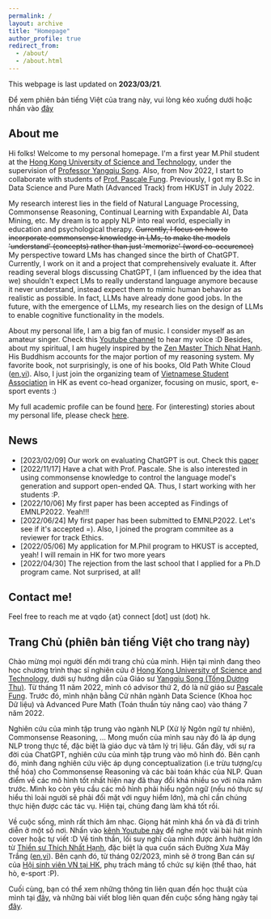 ```yaml
---
permalink: / 
layout: archive
title: "Homepage"
author_profile: true
redirect_from:
  - /about/
  - /about.html
---
```


This webpage is last updated on **2023/03/21**.

Để xem phiên bản tiếng Việt của trang này, vui lòng kéo xuống dưới hoặc nhấn vào [đây](https://dovanquyet.github.io/#trang-chủ-phiên-bản-tiếng-việt-cho-trang-này)


## About me

Hi folks! Welcome to my personal homepage. I'm a first year M.Phil student at the [Hong Kong University of Science and Technology](https://hkust.edu.hk/), under the supervision of [Professor Yangqiu Song](https://www.cse.ust.hk/~yqsong/). Also, from Nov 2022, I start to collaborate with students of [Prof. Pascale Fung](https://pascale.home.ece.ust.hk/). Previously, I got my B.Sc in Data Science and Pure Math (Advanced Track) from HKUST in July 2022.

My research interest lies in the field of Natural Language Processing, Commonsense Reasoning, Continual Learning with Expandable AI, Data Mining, etc. My dream is to apply NLP into real world, especially in education and psychological therapy. ~~Currently, I focus on how to incorporate commonsense knowledge in LMs, to make the models 'understand' (concepts) rather than just 'memorize' (word co-occurence)~~ My perspective toward LMs has changed since the birth of ChatGPT. Currently, I work on it and a project that comprehensively evaluate it. After reading several blogs discussing ChatGPT, I (am influenced by the idea that we) shouldn't expect LMs to really understand language anymore because it never understand, instead expect them to mimic human behavior as realistic as possible. In fact, LLMs have already done good jobs. In the future, with the emergence of LLMs, my research lies on the design of LLMs to enable cognitive functionality in the models.

About my personal life, I am a big fan of music. I consider myself as an amateur singer. Check this [Youtube channel](https://www.youtube.com/channel/UCw0K4xQPwp8wZp6rkWRcTCg) to hear my voice :D Besides, about my spiritual, I am hugely inspired by the [Zen Master Thich Nhat Hanh](https://plumvillage.org/thich-nhat-hanh/). His Buddhism accounts for the major portion of my reasoning system. My favorite book, not surprisingly, is one of his books, Old Path White Cloud ([en](https://terebess.hu/zen/mesterek/Thich%20Nhat%20Hanh%20-%20Old%20Path%20White%20Clouds.pdf),[vi](https://thuvienhoasen.org/images/file/3GfDvp1G0QgQAHtP/duong-xua-may-trang.pdf)). Also, I just join the organizing team of [Vietnamese Student Association](https://www.facebook.com/profile.php?id=100087606602683) in HK as event co-head organizer, focusing on music, sport, e-sport events :)

My full academic profile can be found [here](https://dovanquyet.github.io/academic). For (interesting) stories about my personal life, please check [here](https://dovanquyet.github.io/posts/vi/chuyen-hang-ngay).


## News

- [2023/02/09] Our work on evaluating ChatGPT is out. Check this [paper](https://arxiv.org/abs/2302.04023)
- [2022/11/17] Have a chat with Prof. Pascale. She is also interested in using commonsense knowledge to control the language model's generation and support open-ended QA. Thus, I start working with her students :P.
- [2022/10/06] My first paper has been accepted as Findings of EMNLP2022. Yeah!!!
- [2022/06/24] My first paper has been submitted to EMNLP2022. Let's see if it's accepted =). Also, I joined the program commitee as a reviewer for track Ethics.
- [2022/05/06] My application for M.Phil program to HKUST is accepted, yeah! I will remain in HK for two more years
- [2022/04/30] The rejection from the last school that I applied for a Ph.D program came. Not surprised, at all!


## Contact me!

Feel free to reach me at vqdo {at} connect [dot] ust (dot) hk.


## Trang Chủ (phiên bản tiếng Việt cho trang này)

Chào mừng mọi người đến mới trang chủ của mình. Hiện tại mình đang theo học chương trình thạc sĩ nghiên cứu ở [Hong Kong University of Science and Technology](https://hkust.edu.hk/), dưới sự hướng dẫn của Giáo sư [Yangqiu Song (Tống Dương Thu)](https://www.cse.ust.hk/~yqsong/). Từ tháng 11 năm 2022, mình có advisor thứ 2, đó là nữ giáo sư [Pascale Fung](https://pascale.home.ece.ust.hk/). Trước đó, mình nhận bằng Cử nhân ngành Data Science (Khoa học Dữ liệu) và Advanced Pure Math (Toán thuần túy nâng cao) vào tháng 7 năm 2022.

Nghiên cứu của mình tập trung vào ngành NLP (Xử lý Ngôn ngữ tự nhiên), Commonsense Reasoning, ... Mong muốn của mình sau này đó là áp dụng NLP trong thực tế, đặc biệt là giáo dục và tâm lý trị liệu. Gần đây, với sự ra đời của ChatGPT, nghiên cứu của mình tập trung vào mô hình đó. Bên cạnh đó, mình đang nghiên cứu việc áp dụng conceptualization (i.e trừu tượng/cụ thể hóa) cho Commonsense Reasoning và các bài toán khác của NLP. Quan điểm về các mô hình tốt nhất hiện nay đã thay đổi khá nhiều so với nửa năm trước. Mình ko còn yêu cầu các mô hình phải hiểu ngôn ngữ (nếu nó thực sự hiểu thì loài người sẽ phải đối mặt với nguy hiểm lớn), mà chỉ cần chúng thực hiện được các tác vụ. Hiện tại, chúng đang làm khá tốt rồi.

Về cuộc sống, mình rất thích âm nhạc. Giọng hát mình khá ổn và đã đi trình diễn ở một số nơi. Nhấn vào [kênh Youtube này](https://www.youtube.com/channel/UCw0K4xQPwp8wZp6rkWRcTCg) để nghe một vài bài hát mình cover hoặc tự viết :D Về tinh thần, lối suy nghĩ của mình được ảnh hưởng lớn từ [Thiền sư Thích Nhất Hạnh](https://plumvillage.org/thich-nhat-hanh/), đặc biệt là qua cuốn sách Đường Xưa Mây Trắng ([en](https://terebess.hu/zen/mesterek/Thich%20Nhat%20Hanh%20-%20Old%20Path%20White%20Clouds.pdf),[vi](https://thuvienhoasen.org/images/file/3GfDvp1G0QgQAHtP/duong-xua-may-trang.pdf)). Bên cạnh đó, từ tháng 02/2023, mình sẽ ở trong Ban cán sự của [Hội sinh viên VN tại HK](https://www.facebook.com/profile.php?id=100087606602683), phụ trách mảng tổ chức sự kiện (thể thao, hát hò, e-sport :P).

Cuối cùng, bạn có thể xem những thông tin liên quan đến học thuật của mình tại [đây](https://dovanquyet.github.io/academic), và những bài viết blog liên quan đến cuộc sống hàng ngày tại [đây](https://dovanquyet.github.io/posts/vi/chuyen-hang-ngay).
